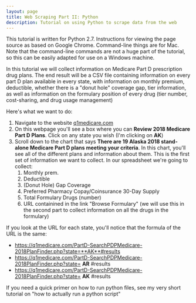 ```yaml
---
layout: page
title: Web Scraping Part II: Python
description: Tutorial on using Python to scrape data from the web
---
```


This tutorial is written for Python 2.7. Instructions for viewing the page source as based on Google Chrome. Command-line things are for Mac. Note that the command-line
commands are not a huge part of the tutorial, so this can be easily adapted for use on a Windows machine. 

In this tutorial we will collect information on Medicare Part D prescription drug plans. The end result will be a CSV file containing information on every part D plan available in every state, with information on monthly premium, deductible, whether there is a "donut hole"
coverage gap, tier information, as well as information on the formulary position of every drug (tier number, cost-sharing, and drug usage management)

Here's what we want to do:
1. Navigate to the website [q1medicare.com](https://q1medicare.com)
2. On this webpage you'll see a box where you can **Review 2018 Medicare Part D Plans**. Click on any state you wish (I'm clicking on **AK**)
3. Scroll down to the chart that says **There are 19 Alaska 2018 stand-alone Medicare Part D plans meeting your criteria**. In this chart, you'll see all of the different plans and
information about them. This is the first set of information we want to collect. In our spreadsheet we're going to collect:
   1. Monthly prem.
   2. Deductible
   3. (Donut Hole) Gap Coverage
   4. Preferred Pharmacy Copay/Coinsurance 30-Day Supply
   5. Total Formulary Drugs (number)
   6. URL containined in the link "Browse Formulary" (we will use this in the second part to collect information on all the drugs in the formulary)
   
   
If you look at the URL for each state, you'll notice that the formula of the URL is the same:
- https://q1medicare.com/PartD-SearchPDPMedicare-2018PlanFinder.php?state=**AK**#results
- https://q1medicare.com/PartD-SearchPDPMedicare-2018PlanFinder.php?state= **AR** #results
- https://q1medicare.com/PartD-SearchPDPMedicare-2018PlanFinder.php?state= **AK** #results







If you need a quick primer on how to run python files, see my very short tutorial on "how to actually run a python script" 


